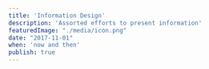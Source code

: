 ```yaml
---
title: 'Information Design'
description: 'Assorted efforts to present information'
featuredImage: "./media/icon.png"
date: "2017-11-01"
when: 'now and then'
publish: true
---
```

